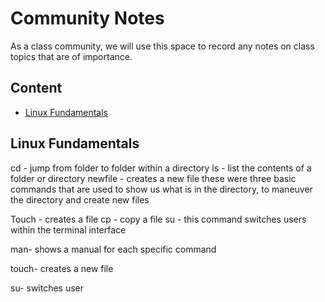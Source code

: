 # Community Notes

As a class community, we will use this space to record any notes on class topics that are of importance.

## Content

* [Linux Fundamentals](#linux-fundamentals)


## Linux Fundamentals

cd - jump from folder to folder within a directory
ls - list the contents of a folder or directory
newfile - creates a new file
these were three basic commands that are used to show us what is in the directory, to maneuver the directory and create new files

Touch - creates a file
cp - copy a file 
su - this command switches users within the terminal interface

man- shows a manual for each specific command

touch- creates a new file

su- switches user

